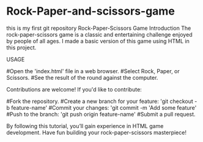 # Rock-Paper-and-scissors-game 
this is my first git repository 
Rock-Paper-Scissors Game
Introduction
The rock-paper-scissors game is a classic and entertaining challenge enjoyed by people of all ages. I made a basic version of this game using HTML in this project. 

USAGE 

#Open the 'index.html' file in a web browser.
#Select Rock, Paper, or Scissors.
#See the result of the round against the computer.


Contributions are welcome! If you'd like to contribute:

#Fork the repository.
#Create a new branch for your feature: 'git checkout -b feature-name'
#Commit your changes: 'git commit -m 'Add some feature'
#Push to the branch: 'git push origin feature-name'
#Submit a pull request.

By following this tutorial, you’ll gain experience in HTML game development. Have fun building your rock-paper-scissors masterpiece!
